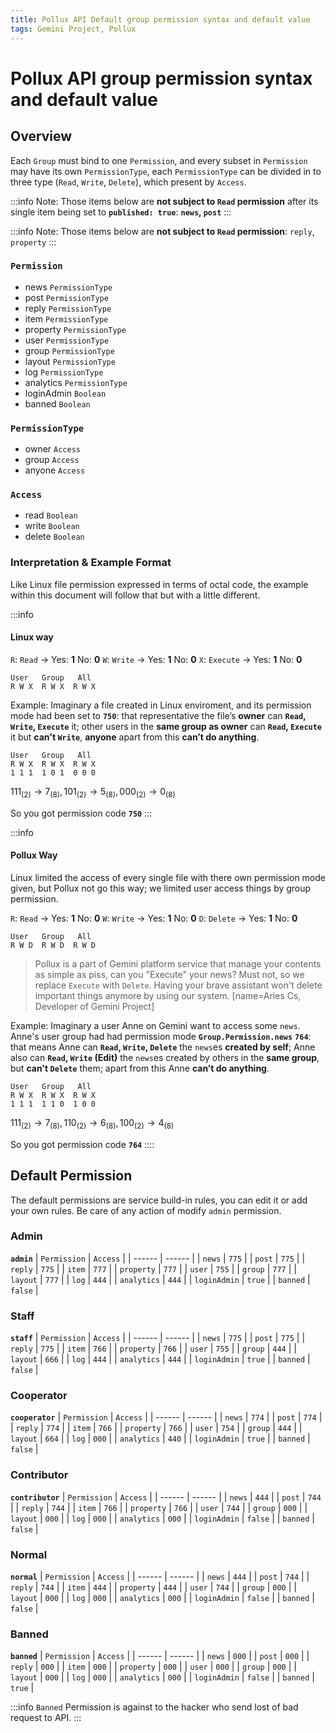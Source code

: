 ```yaml
---
title: Pollux API Default group permission syntax and default value
tags: Gemini Project, Pollux
---
```


# Pollux API group permission syntax and default value

## Overview

Each `Group` must bind to one `Permission`, and every subset in `Permission` may have its own `PermissionType`, each `PermissionType` can be divided in to three type (`Read`, `Write`, `Delete`), which present by `Access`.

:::info
Note: Those items below are **not subject to `Read` permission** after its single item being set to **`published: true`**: **`news`, `post`**
:::

:::info
Note: Those items below are **not subject to `Read` permission**: `reply`, `property`
:::

### `Permission`
- news `PermissionType`
- post `PermissionType`
- reply `PermissionType`
- item `PermissionType`
- property `PermissionType`
- user `PermissionType`
- group `PermissionType`
- layout `PermissionType`
- log `PermissionType`
- analytics `PermissionType`
- loginAdmin `Boolean`
- banned `Boolean`

### `PermissionType`
- owner `Access`
- group `Access`
- anyone `Access`

### `Access`
- read `Boolean`
- write `Boolean`
- delete `Boolean`

### Interpretation & Example Format

Like Linux file permission expressed in terms of octal code, the example within this document will follow that but with a little different.

:::info
#### **Linux way**

`R`: `Read` $\to$ Yes: **1** No: **0**
`W`: `Write` $\to$ Yes: **1** No: **0**
`X`: `Execute` $\to$ Yes: **1** No: **0**
<br />
```
User   Group   All 
R W X  R W X  R W X
```

Example: Imaginary a file created in Linux enviroment, and its permission mode had been set to **`750`**: that representative the file’s **owner** can **`Read`, `Write`, `Execute`** it; other users in the **same group as owner** can **`Read`, `Execute`** it but **can't `Write`**, **anyone** apart from this **can’t do anything**.
<br />
```
User   Group   All 
R W X  R W X  R W X
1 1 1  1 0 1  0 0 0
```
$111_{(2)} \to 7_{(8)}, 101_{(2)} \to 5_{(8)}, 000_{(2)} \to 0_{(8)}$

So you got permission code **`750`**
:::

:::info
#### **Pollux Way**

Linux limited the access of every single file with there own permission mode given, but Pollux not go this way; we limited user access things by group permission.

`R`: `Read` $\to$ Yes: **1** No: **0**
`W`: `Write` $\to$ Yes: **1** No: **0**
`D`: `Delete` $\to$ Yes: **1** No: **0**
<br />
```
User   Group   All 
R W D  R W D  R W D
```

> Pollux is a part of Gemini platform service that manage your contents as simple as piss, can you "Execute" your news? Must not, so we replace `Execute` with `Delete`. Having your brave assistant won't delete important things anymore by using our system.
> [name=Aries Cs, Developer of Gemini Project]

Example: Imaginary a user Anne on Gemini want to access some `news`. Anne's user group had had permission mode **`Group.Permission.news`**  **`764`**: that means Anne can **`Read`, `Write`, `Delete`** the `news`es **created by self**; Anne also can **`Read`, `Write` (Edit)** the `news`es created by others in the **same group**, but **can't `Delete`** them; apart from this Anne **can’t do anything**.
<br />
```
User   Group   All 
R W X  R W X  R W X
1 1 1  1 1 0  1 0 0
```
$111_{(2)} \to 7_{(8)}, 110_{(2)} \to 6_{(8)}, 100_{(2)} \to 4_{(8)}$

So you got permission code **`764`**
::::

## Default Permission
The default permissions are service build-in rules, you can edit it or add your own rules. Be care of any action of modify `admin` permission.

### Admin
**`admin`**
| `Permission` | `Access` |
| ------ | ------ |
| `news` | `775` |
| `post` | `775` |
| `reply` | `775` |
| `item` | `777` |
| `property` | `777` |
| `user` | `755` |
| `group` | `777` |
| `layout` | `777` |
| `log` | `444` |
| `analytics` | `444` |
| `loginAdmin` | `true` |
| `banned` | `false` |

### Staff
**`staff`**
| `Permission` | `Access` |
| ------ | ------ |
| `news` | `775` |
| `post` | `775` |
| `reply` | `775` |
| `item` | `766` |
| `property` | `766` |
| `user` | `755` |
| `group` | `444` |
| `layout` | `666` |
| `log` | `444` |
| `analytics` | `444` |
| `loginAdmin` | `true` |
| `banned` | `false` |

### Cooperator
**`cooperator`**
| `Permission` | `Access` |
| ------ | ------ |
| `news` | `774` |
| `post` | `774` |
| `reply` | `774` |
| `item` | `766` |
| `property` | `766` |
| `user` | `754` |
| `group` | `444` |
| `layout` | `664` |
| `log` | `000` |
| `analytics` | `440` |
| `loginAdmin` | `true` |
| `banned` | `false` |

### Contributor
**`contributor`**
| `Permission` | `Access` |
| ------ | ------ |
| `news` | `444` |
| `post` | `744` |
| `reply` | `744` |
| `item` | `766` |
| `property` | `766` |
| `user` | `744` |
| `group` | `000` |
| `layout` | `000` |
| `log` | `000` |
| `analytics` | `000` |
| `loginAdmin` | `false` |
| `banned` | `false` |

### Normal
**`normal`**
| `Permission` | `Access` |
| ------ | ------ |
| `news` | `444` |
| `post` | `744` |
| `reply` | `744` |
| `item` | `444` |
| `property` | `444` |
| `user` | `744` |
| `group` | `000` |
| `layout` | `000` |
| `log` | `000` |
| `analytics` | `000` |
| `loginAdmin` | `false` |
| `banned` | `false` |

### Banned
**`banned`**
| `Permission` | `Access` |
| ------ | ------ |
| `news` | `000` |
| `post` | `000` |
| `reply` | `000` |
| `item` | `000` |
| `property` | `000` |
| `user` | `000` |
| `group` | `000` |
| `layout` | `000` |
| `log` | `000` |
| `analytics` | `000` |
| `loginAdmin` | `false` |
| `banned` | `true` |

:::info
`Banned` Permission is against to the hacker who send lost of bad request to API. 
:::